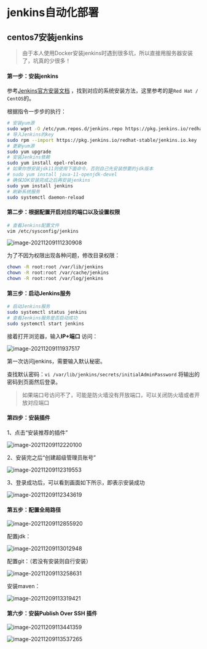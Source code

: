 jenkins自动化部署
=================



centos7安装jenkins
------------------

> 由于本人使用Docker安装jenkins时遇到很多坑，所以直接用服务器安装了，坑真的少很多！



#### 第一步：安装jenkins

参考[Jenkins官方安装文档](https://www.jenkins.io/doc/book/installing/linux/) ，找到对应的系统安装方法，这里参考的是`Red Hat / CentOS`的。

根据指令一步步的执行：

```bash
# 安装yum源
sudo wget -O /etc/yum.repos.d/jenkins.repo https://pkg.jenkins.io/redhat-stable/jenkins.repo
# 导入Jenkins的key
sudo rpm --import https://pkg.jenkins.io/redhat-stable/jenkins.io.key
# 更新yum源
sudo yum upgrade
# 安装Jenkins依赖
sudo yum install epel-release
# 如果你想安装jdk11则使用下面命令，否则自己先安装想要的jdk版本
# sudo yum install java-11-openjdk-devel
# 确保JDK安装完成之后再安装jenkins
sudo yum install jenkins
# 刷新系统服务
sudo systemctl daemon-reload
```



#### 第二步：根据配置开启对应的端口以及设置权限

```bash
# 查看Jenkins配置文件
vim /etc/sysconfig/jenkins
```

![image-20211209111230908](jenkins自动化部署.assets/image-20211209111230908.png)

为了不因为权限出现各种问题，修改目录权限：

```bash
chown -R root:root /var/lib/jenkins
chown -R root:root /var/cache/jenkins
chown -R root:root /var/log/jenkins
```



#### 第三步：启动Jenkins服务

```bash
# 启动Jenkins服务
sudo systemctl status jenkins
# 查看Jenkins服务是否启动成功
sudo systemctl start jenkins
```

接着打开浏览器，输入**IP+端口** 访问：

![image-20211209111937517](jenkins自动化部署.assets/image-20211209111937517.png)

第一次访问jenkins，需要输入默认秘密。

查找默认密码：`vi /var/lib/jenkins/secrets/initialAdminPassword` 将输出的密码到页面然后登录。

> 如果端口号访问不了，可能是防火墙没有开放端口，可以关闭防火墙或者开放对应端口



#### 第四步：安装插件

1、点击“安装推荐的插件”

![image-20211209112220100](jenkins自动化部署.assets/image-20211209112220100.png)

2、安装完之后“创建超级管理员账号”

![image-20211209112319553](jenkins自动化部署.assets/image-20211209112319553.png)

3、登录成功后，可以看到画面如下所示，即表示安装成功

![image-20211209112343619](jenkins自动化部署.assets/image-20211209112343619.png)



#### 第五步：配置全局路径

![image-20211209112855920](jenkins自动化部署.assets/image-20211209112855920.png)

配置jdk：

![image-20211209113012948](jenkins自动化部署.assets/image-20211209113012948.png)

配置git：（若没有安装则自行安装）

![image-20211209113258631](jenkins自动化部署.assets/image-20211209113258631.png)

安装maven：

![image-20211209113319421](jenkins自动化部署.assets/image-20211209113319421.png)



#### 第六步：安装Publish Over SSH 插件

![image-20211209113441359](jenkins自动化部署.assets/image-20211209113441359.png)

![image-20211209113537265](jenkins自动化部署.assets/image-20211209113537265.png)